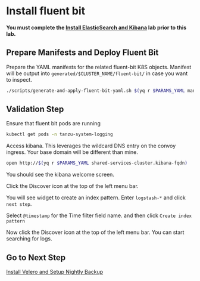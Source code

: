 # Install fluent bit

**You must complete the [Install ElasticSearch and Kibana](docs/shared-services-cluster/06_ek_scc.md) lab prior to this lab.**

## Prepare Manifests and Deploy Fluent Bit

Prepare the YAML manifests for the related fluent-bit K8S objects.  Manifest will be output into `generated/$CLUSTER_NAME/fluent-bit/` in case you want to inspect.

```bash
./scripts/generate-and-apply-fluent-bit-yaml.sh $(yq r $PARAMS_YAML management-cluster.name)
```

## Validation Step

Ensure that fluent bit pods are running

```bash
kubectl get pods -n tanzu-system-logging
```

Access kibana.  This leverages the wildcard DNS entry on the convoy ingress.  Your base domain will be different than mine.

```bash
open http://$(yq r $PARAMS_YAML shared-services-cluster.kibana-fqdn)
```

You should see the kibana welcome screen.  

Click the Discover icon at the top of the left menu bar.

You will see widget to create an index pattern.  Enter `logstash-*` and click `next step`.

Select `@timestamp` for the Time filter field name. and then click `Create index pattern`

Now click the Discover icon at the top of the left menu bar.  You can start searching for logs.

## Go to Next Step

[Install Velero and Setup Nightly Backup](10_velero_mgmt.md)
